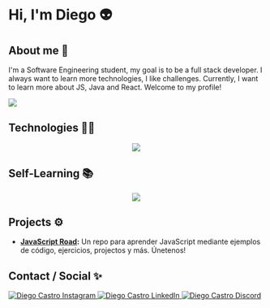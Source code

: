 # Hi, I'm Diego 👽

## About me 👾
I'm a Software Engineering student, my goal is to be a full stack developer. I always want to learn more technologies, I like challenges. Currently, I want to learn more about JS, Java and React. Welcome to my profile!

![](https://github-readme-stats.vercel.app/api?username=diego17cp&show_icons=true&theme=tokyonight)

## Technologies 🧑‍💻
<p align="center">
  <a href="https://skillicons.dev">
    <img src="https://skillicons.dev/icons?i=html,css,mysql,git,github,python" />
  </a>
</p>

## Self-Learning 📚
<p align="center">
  <a href="https://skillicons.dev">
    <img src="https://skillicons.dev/icons?i=js,java,react" />
  </a>
</p>

## Projects ⚙️
- **[JavaScript Road](https://github.com/Diego17cp/JavaScript-Road):** Un repo para aprender JavaScript mediante ejemplos de código, ejercicios, projectos y más. Únetenos!

## Contact / Social ✨
<a href="https://www.instagram.com/diegxcp/">
  <img alt="Diego Castro Instagram" src="https://skillicons.dev/icons?i=instagram" />
</a>
<a href="www.linkedin.com/in/diego-castro-pastor">
  <img alt="Diego Castro LinkedIn" src="https://skillicons.dev/icons?i=linkedin" />
</a>
<a href="discordapp.com/usuarios/749385031537131560">
  <img alt="Diego Castro Discord" src="https://skillicons.dev/icons?i=discord" />
</a>
<!--
**Diego17cp/Diego17cp** is a ✨ _special_ ✨ repository because its `README.md` (this file) appears on your GitHub profile.

Here are some ideas to get you started:

- 🔭 I’m currently working on ...
- 🌱 I’m currently learning ...
- 👯 I’m looking to collaborate on ...
- 🤔 I’m looking for help with ...
- 💬 Ask me about ...
- 📫 How to reach me: ...
- 😄 Pronouns: ...
- ⚡ Fun fact: ...
-->
